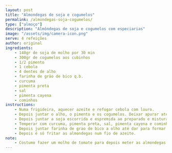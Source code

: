 ```yaml
---
layout: post
title: "Almondegas de soja e cogumelos"
permalink: /almondegas-soja-cogumelos/
type: ["almoço"]
description: "Almôndegas de soja e cogumelos com especiarias"
image: "/assets/img/camera-icon.png"
serve: 4 refeições
author: original
ingredients:
    - 140gr de soja de molho por 30 min
    - 300gr de cogumelos aos cubinhos
    - 1/2 pimento
    - 1 cebola 
    - 4 dentes de alho
    - farinha de grão de bico q.b.
    - curcuma
    - pimenta preta
    - sal   
    - pimenta cayena
    - cominhos 
instructions:
    - Numa frigideira, aquecer azeite e refogar cebola com louro.
    - Depois juntar o alho, o pimento e os cogumelos. Deixar apurar até os cogumelos nao terem agua. Juntar um pouco de sal. Meter este preparado numa taça.
    - Depois juntar a soja escorrida e espremida ao preparado e misturar tudo com as maos.
    - Temperar com curcuma, pimenta preta, sal, pimenta cayena e cominhos e misturar tudo.
    - Depois juntar farinha de grao de bico a olho até dar para formar bolas.
    - Depois é só fritar as almondegas num fio de azeite.
note:
    - Costumo fazer um molho de tomate para depois meter as almondegas. Acompanho sempre com esparguete.
---
```





